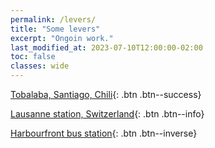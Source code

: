 ```yaml
---
permalink: /levers/
title: "Some levers"
excerpt: "Ongoin work."
last_modified_at: 2023-07-10T12:00:00-02:00
toc: false
classes: wide
---
```



[Tobalaba, Santiago, Chili](/levers/2013-CL-tobalaba/){: .btn .btn--success}

[Lausanne station, Switzerland](/levers/2022-CH-lausanne/){: .btn .btn--info}

[Harbourfront bus station](/levers/2023-SG-harbourfront/){: .btn .btn--inverse}
